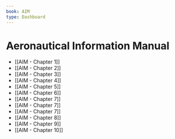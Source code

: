 ```yaml
---
book: AIM
type: Dashboard
---
```

# Aeronautical Information Manual

- [[AIM - Chapter 1]]
- [[AIM - Chapter 2]]
- [[AIM - Chapter 3]]
- [[AIM - Chapter 4]]
- [[AIM - Chapter 5]]
- [[AIM - Chapter 6]]
- [[AIM - Chapter 7]]
- [[AIM - Chapter 7]]
- [[AIM - Chapter 7]]
- [[AIM - Chapter 8]]
- [[AIM - Chapter 9]]
- [[AIM - Chapter 10]]